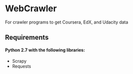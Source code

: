WebCrawler
==========

For crawler programs to get Coursera, EdX, and Udacity data

## Requirements
#### Python 2.7 with the following libraries:
* Scrapy
* Requests


